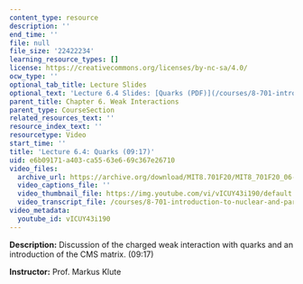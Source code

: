 ```yaml
---
content_type: resource
description: ''
end_time: ''
file: null
file_size: '22422234'
learning_resource_types: []
license: https://creativecommons.org/licenses/by-nc-sa/4.0/
ocw_type: ''
optional_tab_title: Lecture Slides
optional_text: 'Lecture 6.4 Slides: [Quarks (PDF)](/courses/8-701-introduction-to-nuclear-and-particle-physics-fall-2020/resources/mit8_701f20_lec6-4)'
parent_title: Chapter 6. Weak Interactions
parent_type: CourseSection
related_resources_text: ''
resource_index_text: ''
resourcetype: Video
start_time: ''
title: 'Lecture 6.4: Quarks (09:17)'
uid: e6b09171-a403-ca55-63e6-69c367e26710
video_files:
  archive_url: https://archive.org/download/MIT8.701F20/MIT8_701F20_06-04_quarks_300k.mp4
  video_captions_file: ''
  video_thumbnail_file: https://img.youtube.com/vi/vICUY43i190/default.jpg
  video_transcript_file: /courses/8-701-introduction-to-nuclear-and-particle-physics-fall-2020/0bffa7fd029ac157ec4c962e3b243e6b_vICUY43i190.pdf
video_metadata:
  youtube_id: vICUY43i190
---
```


**Description:** Discussion of the charged weak interaction with quarks and an introduction of the CMS matrix. (09:17)

**Instructor:** Prof. Markus Klute

